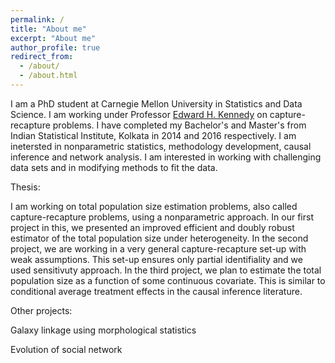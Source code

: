 ```yaml
---
permalink: /
title: "About me"
excerpt: "About me"
author_profile: true
redirect_from: 
  - /about/
  - /about.html
---
```


I am a PhD student at Carnegie Mellon University in Statistics and Data Science. I am working under Professor [Edward H. Kennedy](http://www.ehkennedy.com/) on capture-recapture problems. I have completed my Bachelor's and Master's from Indian Statistical Institute, Kolkata in 2014 and 2016 respectively. I am inetersted in nonparametric statistics, methodology development, causal inference and network analysis. I am interested in working with challenging data sets and in modifying methods to fit the data.

Thesis:

I am working on total population size estimation problems, also called capture-recapture problems, using a nonparametric approach. In our first project in this, we presented an improved efficient and doubly robust estimator of the total population size under heterogeneity. In the second project, we are working in a very general capture-recapture set-up with weak assumptions. This set-up ensures only partial identifiality and we used sensitivuty approach. In the third project, we plan to estimate the total population size as a function of some continuous covariate. This is similar to conditional average treatment effects in the causal inference literature.

Other projects:

Galaxy linkage using morphological statistics

Evolution of social network
